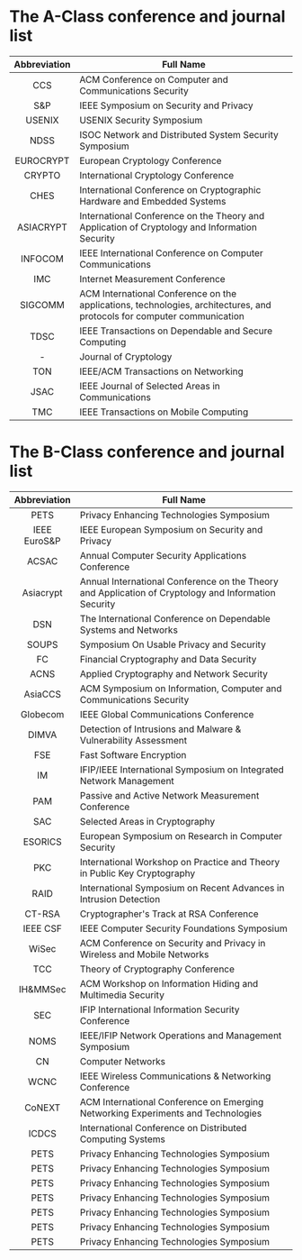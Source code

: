 
# The A-Class conference and journal list

| Abbreviation  | Full Name |
| :-----------: | ------------- |
| CCS  | ACM Conference on Computer and Communications Security  |
| S&P  | IEEE Symposium on Security and Privacy  |
| USENIX  | USENIX Security Symposium  |
| NDSS  | ISOC Network and Distributed System Security Symposium  |
| EUROCRYPT  | European Cryptology Conference  |
| CRYPTO  | International Cryptology Conference  |
| CHES  | International Conference on Cryptographic Hardware and Embedded Systems  |
| ASIACRYPT  | International Conference on the Theory and Application of Cryptology and Information Security  |
| INFOCOM  | IEEE International Conference on Computer Communications  |
| IMC  | Internet Measurement Conference  |
| SIGCOMM  | ACM International Conference on the applications, technologies, architectures, and protocols for computer communication  |
| TDSC  | IEEE Transactions on Dependable and Secure Computing  |
| -  | Journal of Cryptology  |
| TON  | IEEE/ACM Transactions on Networking  |
| JSAC  | IEEE Journal of Selected Areas in Communications  |
| TMC  | IEEE Transactions on Mobile Computing  |

# The B-Class conference and journal list

| Abbreviation  | Full Name |
| :-----------: | ------------- |
| PETS  | Privacy Enhancing Technologies Symposium  |
| IEEE EuroS&P  | IEEE European Symposium on Security and Privacy  |
| ACSAC  | Annual Computer Security Applications Conference  |
| Asiacrypt  | Annual International Conference on the Theory and Application of Cryptology and Information Security  |
| DSN  | The International Conference on Dependable Systems and Networks  |
| SOUPS  | Symposium On Usable Privacy and Security  |
| FC  | Financial Cryptography and Data Security  |
| ACNS  | Applied Cryptography and Network Security  |
| AsiaCCS  | ACM Symposium on Information, Computer and Communications Security  |
| Globecom  | IEEE Global Communications Conference  |
| DIMVA  | Detection of Intrusions and Malware \& Vulnerability Assessment  |
| FSE  | Fast Software Encryption  |
| IM  | IFIP/IEEE International Symposium on Integrated Network Management  |
| PAM  | Passive and Active Network Measurement Conference  |
| SAC  | Selected Areas in Cryptography  |
| ESORICS  | European Symposium on Research in Computer Security  |
| PKC  | International Workshop on Practice and Theory in Public Key Cryptography  |
| RAID  | International Symposium on Recent Advances in Intrusion Detection  |
| CT-RSA  | Cryptographer's Track at RSA Conference  |
| IEEE CSF  | IEEE Computer Security Foundations Symposium  |
| WiSec  | ACM Conference on Security and Privacy in Wireless and Mobile Networks  |
| TCC  | Theory of Cryptography Conference  |
| IH&MMSec  | ACM Workshop on Information Hiding and Multimedia Security  |
| SEC  | IFIP International Information Security Conference  |
| NOMS  | IEEE/IFIP Network Operations and Management Symposium  |
| CN  | Computer Networks  |
| WCNC  | IEEE Wireless Communications \& Networking Conference  |
| CoNEXT  | ACM International Conference on Emerging Networking Experiments and Technologies  |
| ICDCS  | International Conference on Distributed Computing Systems  |
| PETS  | Privacy Enhancing Technologies Symposium  |
| PETS  | Privacy Enhancing Technologies Symposium  |
| PETS  | Privacy Enhancing Technologies Symposium  |
| PETS  | Privacy Enhancing Technologies Symposium  |
| PETS  | Privacy Enhancing Technologies Symposium  |
| PETS  | Privacy Enhancing Technologies Symposium  |
| PETS  | Privacy Enhancing Technologies Symposium  |
